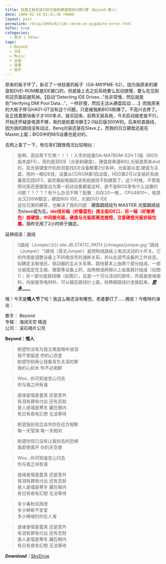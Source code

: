 ```yaml
---
title: 技嘉主板安装IDE光驱和硬盘跳线问题(赠：Beyond-情人)
date: 2009-02-14 01:31:38 +0800
layout: post
permalink: /blog/2009/02/ide-cdrom-on-gigabyte-error.html
noToc: true
categories:
  - 黑犬 | Other
tags:
  - Beyond
  - IDE
  - Music
  - 主板
  - 技嘉
  - 音乐
---
```

原来的板子坏了，新买了一块技嘉的板子（GA-M61PME-S2），因为我原来的硬盘和DVD-ROM都是IDE接口的，但是接上去之后系统要么启动很慢，要么在见到欢迎页面前就死掉。【启动"Detecting IDE Drives..."处非常慢，然后就是到"Verifying DMI Pool Data..."，一样巨慢，然后无法从硬盘启动……】而我原来的大板子悍马HA01-GT没有这个问题，只是被我刷BIOS刷爆了。不高兴去修了。反正技嘉那块板子才300多点，就买回来。前两天装系统，今天启动就老是不行。开始还怀疑是电源不够，我的是航嘉冷静王2.0钻石版300W的。后来检查跳线，因为我的跳线没有动过，Benq光驱还是在Slave上，而我的日立硬盘还是在Master上面；BIOS中的M/S设置也是对的。

去网上查了一下，有位哥们跟我情况比较相似：

> 急啊，高后帮下忙啊！！！！入手的技嘉GA-MA78GM-S2H 1.1版（BIOS版本是F5），用的是双IDE（光驱和硬盘），硬盘是希捷80G,光驱是原来dvd的，挂光驱硬盘开机检测查找IDE设备都要2分多钟，光驱是从盘,硬盘为主盘，用的一根IDE线，设置从CDROM第1启动盘，HDD第2可以安装好系统番茄花园SP3，装完重起电脑后进系统就找不到硬盘了，这个时候，不管我把光驱还是硬盘设为第一启动设备都是这样，是不是BIOS里有什么设置的问题？？？？？有什么办法不啊？配置：内存2G一根.，CPU4800+，电源全汉200W额定，硬盘80G IDE，光驱DVD IDE  
这位兄弟的解答，也解决了我的问题：**硬盘跳线设为 MASTER.光驱跳线设为slave或为无，<span class="Apple-style-span" style="color: rgb(255, 0, 0);">ide线长端（好像蓝色）接主板IDE口，另一端（好像黑色）接硬盘，中间接光驱，硬盘与光驱距离连接短，注意硬盘光驱安装位置</span>。我昨天用了2小时终于搞定。**

延伸阅读：跳线
> <span class="right">![跳线（Jumper）]({{ site.JB.STATIC_PATH }}/images/jumper.jpg "跳线（Jumper）")</span>跳线（英文Jumper）是控制线路板上电流流动的小开关。它的作用是调整设备上不同电信号的通断关系，并以此调节设备的工作状态，如确定主板电压、驱动器的主从关系等。跳线基本上由两个部分组成，一部分是固定在主板、硬盘等设备上的，由两根或两根以上金属跳针组成（如图1）；另一部分是跳线帽（如图2），这是一个可以活动的部件，外层是绝缘塑料，内层是导电材料，可以插在跳线针上面，将两根跳线针连接起来。[***更多……***][1]

<!--more-->

哦！今天是**情人节**了哈！我这么晚还没有睡觉，老婆要打了……晚安！今晚特约演出：

歌手： Beyond  
专辑： 海阔天空 精选  
公司： 滚石唱片公司

**Beyond：情人**

> 盼望你没有为我又再度暗中淌泪  
> 我不想留底 你的心空虚  
> 盼望你别再让我象背负太深的罪  
> 我的心如水 你不必痴醉

> Woo…你可知谁甘心归去  
> 你与我之间有谁

> 是缘是情是童真 还是意外  
> 有泪有罪有付出 还有忍耐  
> 是人是墙是寒冬 藏在眼内  
> 有日有夜有幻想 无法等待

> 盼望我别去后会共你在远方相聚  
> 每一天望海 每一天相对

> 盼望你现已没有让我别去的恐惧  
> 我即使离开 你的天空里

> Woo…你可知谁甘心归去  
> 你与我之间有谁

> 是缘是情是童真 还是意外  
> 有泪有罪有付出 还有忍耐  
> 是人是墙是寒冬 藏在眼内  
> 有日有夜有幻想 无法等待

> 多少春秋风雨改  
> 多少崎岖不变爱  
> 多少唏嘘的你在人海

> 是缘是情是童真 还是意外  
> 有泪有罪有付出 还有忍耐  
> 是人是墙是寒冬 藏在眼内  
> 有日有夜有幻想 无法等待

***Download：***[SkyDrive][2]

 [1]: http://www.cfanclub.net/article.php?itemid-3866-type-news.html
 [2]: http://cid-bd7009cfadcc1c1d.skydrive.live.com/browse.aspx/Music "Zhu8's Skydrive"
